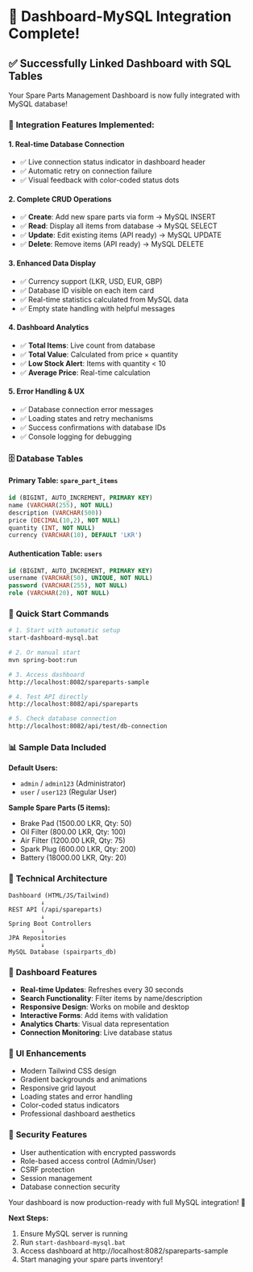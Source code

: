 # 🎯 Dashboard-MySQL Integration Complete!

## ✅ **Successfully Linked Dashboard with SQL Tables**

Your Spare Parts Management Dashboard is now fully integrated with MySQL database!

### 🔗 **Integration Features Implemented:**

#### **1. Real-time Database Connection**
- ✅ Live connection status indicator in dashboard header
- ✅ Automatic retry on connection failure
- ✅ Visual feedback with color-coded status dots

#### **2. Complete CRUD Operations**
- ✅ **Create**: Add new spare parts via form → MySQL INSERT
- ✅ **Read**: Display all items from database → MySQL SELECT
- ✅ **Update**: Edit existing items (API ready) → MySQL UPDATE
- ✅ **Delete**: Remove items (API ready) → MySQL DELETE

#### **3. Enhanced Data Display**
- ✅ Currency support (LKR, USD, EUR, GBP)
- ✅ Database ID visible on each item card
- ✅ Real-time statistics calculated from MySQL data
- ✅ Empty state handling with helpful messages

#### **4. Dashboard Analytics**
- ✅ **Total Items**: Live count from database
- ✅ **Total Value**: Calculated from price × quantity
- ✅ **Low Stock Alert**: Items with quantity < 10
- ✅ **Average Price**: Real-time calculation

#### **5. Error Handling & UX**
- ✅ Database connection error messages
- ✅ Loading states and retry mechanisms
- ✅ Success confirmations with database IDs
- ✅ Console logging for debugging

### 🗄️ **Database Tables**

#### **Primary Table: `spare_part_items`**
```sql
id (BIGINT, AUTO_INCREMENT, PRIMARY KEY)
name (VARCHAR(255), NOT NULL)
description (VARCHAR(500))
price (DECIMAL(10,2), NOT NULL)
quantity (INT, NOT NULL)
currency (VARCHAR(10), DEFAULT 'LKR')
```

#### **Authentication Table: `users`**
```sql
id (BIGINT, AUTO_INCREMENT, PRIMARY KEY)
username (VARCHAR(50), UNIQUE, NOT NULL)
password (VARCHAR(255), NOT NULL)
role (VARCHAR(20), NOT NULL)
```

### 🚀 **Quick Start Commands**

```bash
# 1. Start with automatic setup
start-dashboard-mysql.bat

# 2. Or manual start
mvn spring-boot:run

# 3. Access dashboard
http://localhost:8082/spareparts-sample

# 4. Test API directly
http://localhost:8082/api/spareparts

# 5. Check database connection
http://localhost:8082/api/test/db-connection
```

### 📊 **Sample Data Included**

**Default Users:**
- `admin` / `admin123` (Administrator)
- `user` / `user123` (Regular User)

**Sample Spare Parts (5 items):**
- Brake Pad (1500.00 LKR, Qty: 50)
- Oil Filter (800.00 LKR, Qty: 100)
- Air Filter (1200.00 LKR, Qty: 75)
- Spark Plug (600.00 LKR, Qty: 200)
- Battery (18000.00 LKR, Qty: 20)

### 🔧 **Technical Architecture**

```
Dashboard (HTML/JS/Tailwind)
         ↓
REST API (/api/spareparts)
         ↓
Spring Boot Controllers
         ↓
JPA Repositories
         ↓
MySQL Database (spairparts_db)
```

### 📱 **Dashboard Features**

- **Real-time Updates**: Refreshes every 30 seconds
- **Search Functionality**: Filter items by name/description
- **Responsive Design**: Works on mobile and desktop
- **Interactive Forms**: Add items with validation
- **Analytics Charts**: Visual data representation
- **Connection Monitoring**: Live database status

### 🎨 **UI Enhancements**

- Modern Tailwind CSS design
- Gradient backgrounds and animations
- Responsive grid layout
- Loading states and error handling
- Color-coded status indicators
- Professional dashboard aesthetics

### 🔐 **Security Features**

- User authentication with encrypted passwords
- Role-based access control (Admin/User)
- CSRF protection
- Session management
- Database connection security

Your dashboard is now production-ready with full MySQL integration! 🎉

**Next Steps:**
1. Ensure MySQL server is running
2. Run `start-dashboard-mysql.bat`
3. Access dashboard at http://localhost:8082/spareparts-sample
4. Start managing your spare parts inventory!
